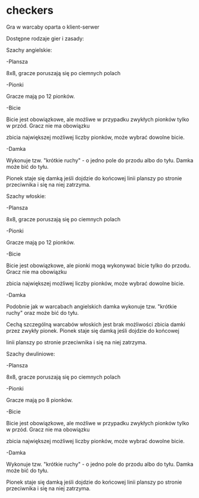 # checkers
Gra w warcaby oparta o klient-serwer

Dostępne rodzaje gier i zasady:


Szachy angielskie:

-Plansza

  8x8, gracze poruszają się po ciemnych polach
  
-Pionki

  Gracze mają po 12 pionków. 
  
-Bicie

  Bicie jest obowiązkowe, ale możliwe w przypadku zwykłych pionków tylko w przód. Gracz nie ma obowiązku 
  
  zbicia największej możliwej liczby pionków, może wybrać dowolne bicie. 
  
-Damka

  Wykonuje tzw. "krótkie ruchy" - o jedno pole do przodu albo do tyłu. Damka może bić do tyłu. 
  
  Pionek staje się damką jeśli dojdzie do końcowej linii planszy po stronie przeciwnika i się na niej zatrzyma.
  


Szachy włoskie:

-Plansza

  8x8, gracze poruszają się po ciemnych polach
  
-Pionki

  Gracze mają po 12 pionków.
  
-Bicie

  Bicie jest obowiązkowe, ale pionki mogą wykonywać bicie tylko do przodu. Gracz nie ma obowiązku 
  
  zbicia największej możliwej liczby pionków, może wybrać dowolne bicie. 
  
-Damka

  Podobnie jak w warcabach angielskich damka wykonuje tzw. "krótkie ruchy" oraz może bić do tyłu. 
  
  Cechą szczególną warcabów włoskich jest brak możliwości zbicia damki przez zwykły pionek. Pionek staje się damką jeśli dojdzie do końcowej 
  
  linii planszy po stronie przeciwnika i się na niej zatrzyma.
  
  
  
Szachy dwuliniowe:

-Plansza

  8x8, gracze poruszają się po ciemnych polach
  
-Pionki

  Gracze mają po 8 pionków. 
  
-Bicie

  Bicie jest obowiązkowe, ale możliwe w przypadku zwykłych pionków tylko w przód. Gracz nie ma obowiązku 
  
  zbicia największej możliwej liczby pionków, może wybrać dowolne bicie. 
  
-Damka

  Wykonuje tzw. "krótkie ruchy" - o jedno pole do przodu albo do tyłu. Damka może bić do tyłu. 
  
  Pionek staje się damką jeśli dojdzie do końcowej linii planszy po stronie przeciwnika i się na niej zatrzyma.

